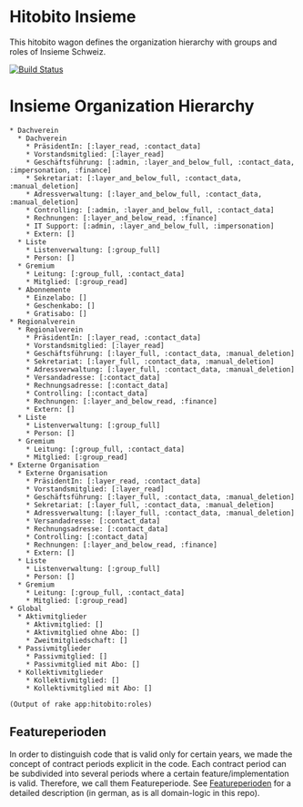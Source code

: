 # Hitobito Insieme


This hitobito wagon defines the organization hierarchy with groups and roles of Insieme Schweiz.

[![Build Status](https://github.com/hitobito/hitobito_insieme/actions/workflows/tests/badge.svg)](https://github.com/hitobito/hitobito_insieme/actions/workflows/tests.yml)

# Insieme Organization Hierarchy

    * Dachverein
      * Dachverein
        * PräsidentIn: [:layer_read, :contact_data]
        * Vorstandsmitglied: [:layer_read]
        * Geschäftsführung: [:admin, :layer_and_below_full, :contact_data, :impersonation, :finance]
        * Sekretariat: [:layer_and_below_full, :contact_data, :manual_deletion]
        * Adressverwaltung: [:layer_and_below_full, :contact_data, :manual_deletion]
        * Controlling: [:admin, :layer_and_below_full, :contact_data]
        * Rechnungen: [:layer_and_below_read, :finance]
        * IT Support: [:admin, :layer_and_below_full, :impersonation]
        * Extern: []
      * Liste
        * Listenverwaltung: [:group_full]
        * Person: []
      * Gremium
        * Leitung: [:group_full, :contact_data]
        * Mitglied: [:group_read]
      * Abonnemente
        * Einzelabo: []
        * Geschenkabo: []
        * Gratisabo: []
    * Regionalverein
      * Regionalverein
        * PräsidentIn: [:layer_read, :contact_data]
        * Vorstandsmitglied: [:layer_read]
        * Geschäftsführung: [:layer_full, :contact_data, :manual_deletion]
        * Sekretariat: [:layer_full, :contact_data, :manual_deletion]
        * Adressverwaltung: [:layer_full, :contact_data, :manual_deletion]
        * Versandadresse: [:contact_data]
        * Rechnungsadresse: [:contact_data]
        * Controlling: [:contact_data]
        * Rechnungen: [:layer_and_below_read, :finance]
        * Extern: []
      * Liste
        * Listenverwaltung: [:group_full]
        * Person: []
      * Gremium
        * Leitung: [:group_full, :contact_data]
        * Mitglied: [:group_read]
    * Externe Organisation
      * Externe Organisation
        * PräsidentIn: [:layer_read, :contact_data]
        * Vorstandsmitglied: [:layer_read]
        * Geschäftsführung: [:layer_full, :contact_data, :manual_deletion]
        * Sekretariat: [:layer_full, :contact_data, :manual_deletion]
        * Adressverwaltung: [:layer_full, :contact_data, :manual_deletion]
        * Versandadresse: [:contact_data]
        * Rechnungsadresse: [:contact_data]
        * Controlling: [:contact_data]
        * Rechnungen: [:layer_and_below_read, :finance]
        * Extern: []
      * Liste
        * Listenverwaltung: [:group_full]
        * Person: []
      * Gremium
        * Leitung: [:group_full, :contact_data]
        * Mitglied: [:group_read]
    * Global
      * Aktivmitglieder
        * Aktivmitglied: []
        * Aktivmitglied ohne Abo: []
        * Zweitmitgliedschaft: []
      * Passivmitglieder
        * Passivmitglied: []
        * Passivmitglied mit Abo: []
      * Kollektivmitglieder
        * Kollektivmitglied: []
        * Kollektivmitglied mit Abo: []

    (Output of rake app:hitobito:roles)

## Featureperioden

In order to distinguish code that is valid only for certain years, we made the concept of contract periods explicit in the code. Each contract period can be subdivided into several periods where a certain feature/implementation is valid. Therefore, we call them Featureperiode. See [Featureperioden](doc/FEATUREPERIODEN.md) for a detailed description (in german, as is all domain-logic in this repo).
